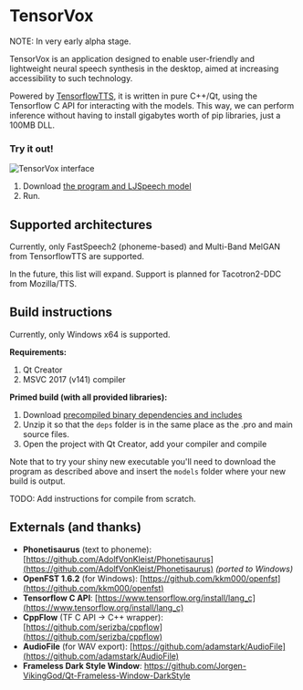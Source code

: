 ﻿# TensorVox
NOTE: In very early alpha stage. 

TensorVox is an application designed to enable user-friendly and lightweight neural speech synthesis in the desktop, aimed at increasing accessibility to such technology. 

Powered by [TensorflowTTS](https://github.com/TensorSpeech/TensorFlowTTS), it is written in pure C++/Qt, using the Tensorflow C API for interacting with the models. This way, we can perform inference without having to install gigabytes worth of pip libraries, just a 100MB DLL.

### Try it out!
![TensorVox interface](https://i.imgur.com/QVSGkeL.png)
1. Download [the program and LJSpeech model](https://drive.google.com/file/d/13k1XQbX4dN-ByI0oAc425FpRvjcRF5Hi/view?usp=sharing)
2. Run.

## Supported architectures

Currently, only FastSpeech2 (phoneme-based) and Multi-Band MelGAN from TensorflowTTS are supported. 

In the future, this list will expand. Support is planned for Tacotron2-DDC from Mozilla/TTS.

## Build instructions
Currently, only Windows x64 is supported.

**Requirements:**
 1. Qt Creator
 2. MSVC 2017 (v141) compiler

**Primed build (with all provided libraries):**

 1. Download [precompiled binary dependencies and includes](https://drive.google.com/file/d/1ufLQvH-Me2NLmzNBkjcyD13WTyHb35aB/view?usp=sharing)
 2. Unzip it so that the `deps` folder is in the same place as the .pro and main source files.
 3. Open the project with Qt Creator, add your compiler and compile

Note that to try your shiny new executable you'll need to download the program as described above and insert the `models` folder where your new build is output.

TODO: Add instructions for compile from scratch.

## Externals (and thanks)

 - **Phonetisaurus** (text to phoneme): [https://github.com/AdolfVonKleist/Phonetisaurus](https://github.com/AdolfVonKleist/Phonetisaurus) *(ported to Windows)*
 - **OpenFST 1.6.2** (for Windows): [https://github.com/kkm000/openfst](https://github.com/kkm000/openfst)
 - **Tensorflow C API**: [https://www.tensorflow.org/install/lang_c](https://www.tensorflow.org/install/lang_c)
 - **CppFlow** (TF C API -> C++ wrapper): [https://github.com/serizba/cppflow](https://github.com/serizba/cppflow) 
 - **AudioFile** (for WAV export): [https://github.com/adamstark/AudioFile](https://github.com/adamstark/AudioFile)
- **Frameless Dark Style Window**: https://github.com/Jorgen-VikingGod/Qt-Frameless-Window-DarkStyle


